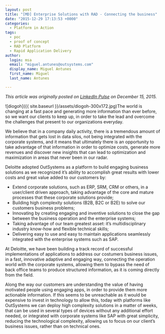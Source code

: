 ```yaml
---
layout: post
title: "[MD] Enterprise Solutions with RAD - Connecting the business"
date: "2015-12-29 17:13:53 +0000"
categories: 
  - Platform in Action
tags: 
  - poc
  - proof of concept
  - RAD Platform
  - Rapid Application Delivery
author: 
  login: msa
  email: "miguel.antunes@outsystems.com"
  display_name: Miguel Antunes
  first_name: Miguel
  last_name: Antunes

---
```

_This article was originally posted on [LinkedIn Pulse] on December 15, 2015._

![diogoh]({{ site.baseurl }}/assets/diogoh-300x172.jpg)The world is changing at a fast pace and generating more information than ever before, so we want our clients to keep up, in order to take the lead and overcome the challenges that present to our organizations everyday.

We believe that in a company daily activity, there is a tremendous amount of information that gets lost in data silos, not being integrated with the corporate systems, and it means that ultimately there is an opportunity to take advantage of that information in order to optimize costs, generate more revenues and discover new insights that can lead to optimization and maximization in areas that never been in our radar.

Deloitte adopted OutSystems as a platform to build engaging business solutions as we recognized it’s ability to accomplish great results with lower costs and great value added to our customers by:

* Extend corporate solutions, such as ERP, SRM, CRM or others, in a user/client driven approach, taking advantage of the core and mature processes that these corporate solutions provide;
* Building high complexity solutions (B2B, B2C or B2E) to solve our customers business problems;
* Innovating by creating engaging and inventive solutions to close the gap between the business operation and the enterprise systems;
* Taking advantage of our team greatest asset: it’s multidisciplinary industry know-how and flexible technical skills;
* Delivering easy to use and easy to maintain applications seamlessly integrated with the enterprise systems such as SAP.

At Deloitte, we have been building a track record of successful implementations of applications to address our costumers business issues, in a fast, innovative adaptive and engaging way, connecting the operation world with the corporate systems, allowing them to bypass the need of back office teams to produce structured information, as it is coming directly from the field.

Along the way our customers are understanding the value of having motivated people using engaging apps, in order to provide them more actionable information. If this seems to be unreachable as it would be expensive to invest in technology to allow this, today with platforms like OutSystems we can deploy high complexity solutions in a matter of weeks, that can be used in several types of devices without any additional effort needed, or integrated with corporate systems like SAP with great simplicity, reducing the technological complexity, allowing us to focus on our client’s business issues, rather than on technical ones.


[LinkedIn Pulse]: https://www.linkedin.com/pulse/enterprise-solutions-rad-connecting-business-diogo-henriques